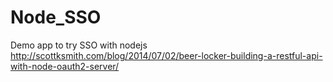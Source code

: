 # Node_SSO
Demo app to try SSO with nodejs
http://scottksmith.com/blog/2014/07/02/beer-locker-building-a-restful-api-with-node-oauth2-server/

